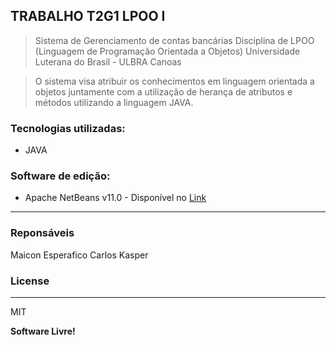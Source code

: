 ## TRABALHO T2G1 LPOO I

> Sistema de Gerenciamento de contas bancárias
> Disciplina de LPOO (Linguagem de Programação Orientada a Objetos)
> Universidade Luterana do Brasil - ULBRA Canoas

> O sistema visa atribuir os conhecimentos em linguagem orientada a objetos juntamente com a utilização de herança de atributos e métodos utilizando a linguagem JAVA.

### Tecnologias utilizadas:
- JAVA

### Software de edição:

- Apache NetBeans v11.0 - Disponível no [Link](https://netbeans.apache.org/download/index.html)

---

### Reponsáveis
Maicon Esperafico
Carlos Kasper


### License
----

MIT

**Software Livre!**